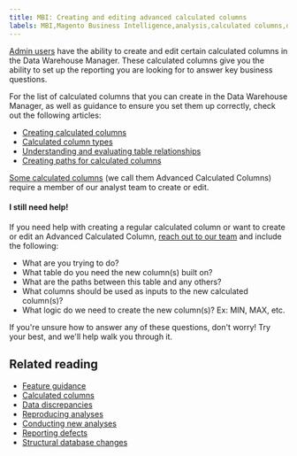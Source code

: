 ```yaml
---
title: MBI: Creating and editing advanced calculated columns
labels: MBI,Magento Business Intelligence,analysis,calculated columns,data,data discrepancies,database,how to,reports
---
```


 [Admin users](https://support.magento.com/hc/en-us/articles/360016731291) have the ability to create and edit certain calculated columns in the Data Warehouse Manager. These calculated columns give you the ability to set up the reporting you are looking for to answer key business questions.

For the list of calculated columns that you can create in the Data Warehouse Manager, as well as guidance to ensure you set them up correctly, check out the following articles:

* [Creating calculated columns](https://support.magento.com/hc/en-us/articles/360016504512)
* [Calculated column types](https://support.magento.com/hc/en-us/articles/360016504972)
* [Understanding and evaluating table relationships](https://support.magento.com/hc/en-us/articles/360016505812)
* [Creating paths for calculated columns](https://support.magento.com/hc/en-us/articles/360016731471)

 [Some calculated columns](https://support.magento.com/hc/en-us/articles/360016730791) (we call them Advanced Calculated Columns) require a member of our analyst team to create or edit.

#### I still need help!

If you need help with creating a regular calculated column or want to create or edit an Advanced Calculated Column, [reach out to our team](https://support.magento.com/hc/en-us/articles/360019088251) and include the following:

* What are you trying to do?
* What table do you need the new column(s) built on?
* What are the paths between this table and any others?
* What columns should be used as inputs to the new calculated column(s)?
* What logic do we need to create the new column(s)? Ex: MIN, MAX, etc.

If you're unsure how to answer any of these questions, don't worry! Try your best, and we'll help walk you through it.

## Related reading

* [Feature guidance](https://support.magento.com/hc/en-us/articles/360016504792)
* [Calculated columns](https://support.magento.com/hc/en-us/articles/360016505112)
* [Data discrepancies](https://support.magento.com/hc/en-us/articles/360016505312)
* [Reproducing analyses](https://support.magento.com/hc/en-us/articles/360016505592)
* [Conducting new analyses](https://support.magento.com/hc/en-us/articles/360016505992)
* [Reporting defects](https://support.magento.com/hc/en-us/articles/360016732711)
* [Structural database changes](https://support.magento.com/hc/en-us/articles/360016506112)

